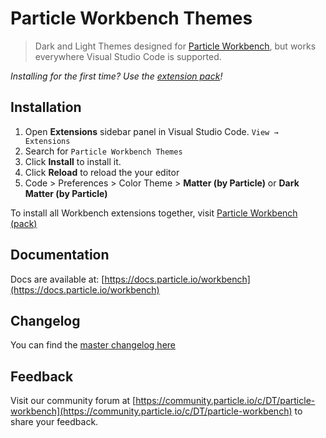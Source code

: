 # Particle Workbench Themes

> Dark and Light Themes designed for [Particle Workbench](https://www.particle.io/workbench), but works everywhere Visual Studio Code is supported.

_Installing for the first time? Use the [extension pack](https://marketplace.visualstudio.com/items?itemName=particle.particle-vscode-pack)!_


## Installation

1. Open **Extensions** sidebar panel in Visual Studio Code. `View → Extensions`
2. Search for `Particle Workbench Themes`
3. Click **Install** to install it.
4. Click **Reload** to reload the your editor
5. Code > Preferences > Color Theme > **Matter (by Particle)** or **Dark Matter (by Particle)**

To install all Workbench extensions together, visit [Particle Workbench (pack)](https://marketplace.visualstudio.com/items?itemName=particle.particle-vscode-pack)


## Documentation

Docs are available at: [https://docs.particle.io/workbench](https://docs.particle.io/workbench)


## Changelog

You can find the [master changelog here](https://marketplace.visualstudio.com/items/particle.particle-vscode-pack/changelog)


## Feedback

Visit our community forum at [https://community.particle.io/c/DT/particle-workbench](https://community.particle.io/c/DT/particle-workbench) to share your feedback.

